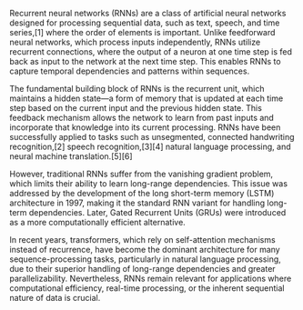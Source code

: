 Recurrent neural networks (RNNs) are a class of artificial neural networks designed for processing sequential data, such as text, speech, and time series,[1] where the order of elements is important. Unlike feedforward neural networks, which process inputs independently, RNNs utilize recurrent connections, where the output of a neuron at one time step is fed back as input to the network at the next time step. This enables RNNs to capture temporal dependencies and patterns within sequences.

The fundamental building block of RNNs is the recurrent unit, which maintains a hidden state—a form of memory that is updated at each time step based on the current input and the previous hidden state. This feedback mechanism allows the network to learn from past inputs and incorporate that knowledge into its current processing. RNNs have been successfully applied to tasks such as unsegmented, connected handwriting recognition,[2] speech recognition,[3][4] natural language processing, and neural machine translation.[5][6]

However, traditional RNNs suffer from the vanishing gradient problem, which limits their ability to learn long-range dependencies. This issue was addressed by the development of the long short-term memory (LSTM) architecture in 1997, making it the standard RNN variant for handling long-term dependencies. Later, Gated Recurrent Units (GRUs) were introduced as a more computationally efficient alternative.

In recent years, transformers, which rely on self-attention mechanisms instead of recurrence, have become the dominant architecture for many sequence-processing tasks, particularly in natural language processing, due to their superior handling of long-range dependencies and greater parallelizability. Nevertheless, RNNs remain relevant for applications where computational efficiency, real-time processing, or the inherent sequential nature of data is crucial.


